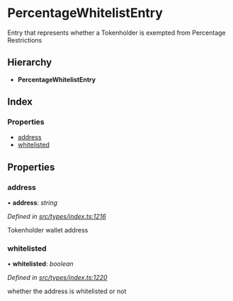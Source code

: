 # PercentageWhitelistEntry

Entry that represents whether a Tokenholder is exempted from Percentage Restrictions

## Hierarchy

* **PercentageWhitelistEntry**

## Index

### Properties

* [address](../interfaces/_types_index_.percentagewhitelistentry.md#address)
* [whitelisted](../interfaces/_types_index_.percentagewhitelistentry.md#whitelisted)

## Properties

### address

• **address**: _string_

_Defined in_ [_src/types/index.ts:1216_](https://github.com/PolymathNetwork/polymath-sdk/blob/e8bbc1e/src/types/index.ts#L1216)

Tokenholder wallet address

### whitelisted

• **whitelisted**: _boolean_

_Defined in_ [_src/types/index.ts:1220_](https://github.com/PolymathNetwork/polymath-sdk/blob/e8bbc1e/src/types/index.ts#L1220)

whether the address is whitelisted or not

